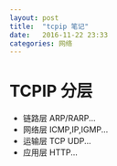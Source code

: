 ```yaml
---
layout: post
title:  "tcpip 笔记"
date:   2016-11-22 23:33
categories: 网络
---
```


# TCPIP 分层
+ 链路层 ARP/RARP...
+ 网络层 ICMP,IP,IGMP...
+ 运输层 TCP UDP...
+ 应用层 HTTP...